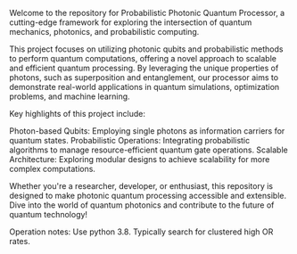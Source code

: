 Welcome to the repository for Probabilistic Photonic Quantum Processor, a cutting-edge framework for exploring the intersection of quantum mechanics, photonics, and probabilistic computing.

This project focuses on utilizing photonic qubits and probabilistic methods to perform quantum computations, offering a novel approach to scalable and efficient quantum processing. By leveraging the unique properties of photons, such as superposition and entanglement, our processor aims to demonstrate real-world applications in quantum simulations, optimization problems, and machine learning.

Key highlights of this project include:

Photon-based Qubits: Employing single photons as information carriers for quantum states.
Probabilistic Operations: Integrating probabilistic algorithms to manage resource-efficient quantum gate operations.
Scalable Architecture: Exploring modular designs to achieve scalability for more complex computations.

Whether you're a researcher, developer, or enthusiast, this repository is designed to make photonic quantum processing accessible and extensible. Dive into the world of quantum photonics and contribute to the future of quantum technology!

Operation notes: Use python 3.8. Typically search for clustered high OR rates.
